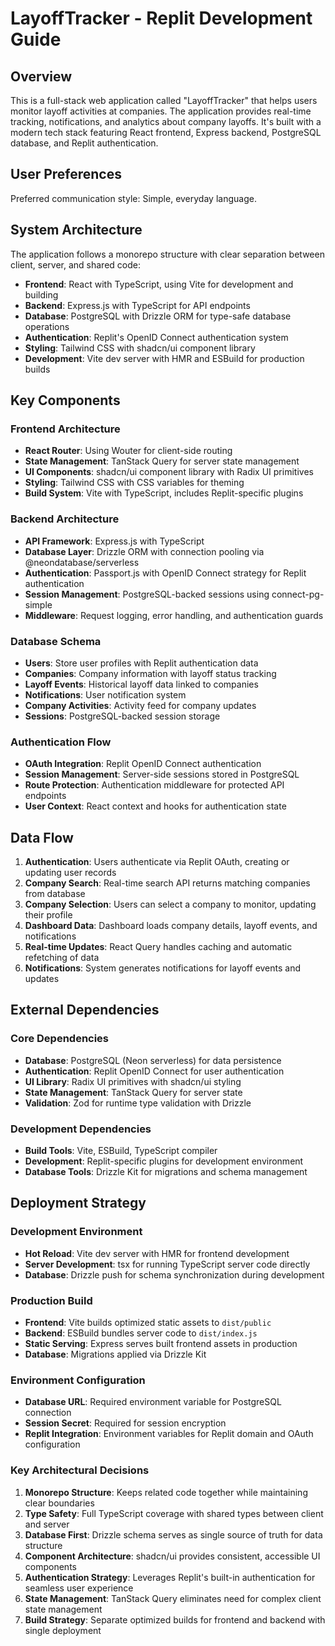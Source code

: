 # LayoffTracker - Replit Development Guide

## Overview

This is a full-stack web application called "LayoffTracker" that helps users monitor layoff activities at companies. The application provides real-time tracking, notifications, and analytics about company layoffs. It's built with a modern tech stack featuring React frontend, Express backend, PostgreSQL database, and Replit authentication.

## User Preferences

Preferred communication style: Simple, everyday language.

## System Architecture

The application follows a monorepo structure with clear separation between client, server, and shared code:

- **Frontend**: React with TypeScript, using Vite for development and building
- **Backend**: Express.js with TypeScript for API endpoints
- **Database**: PostgreSQL with Drizzle ORM for type-safe database operations
- **Authentication**: Replit's OpenID Connect authentication system
- **Styling**: Tailwind CSS with shadcn/ui component library
- **Development**: Vite dev server with HMR and ESBuild for production builds

## Key Components

### Frontend Architecture
- **React Router**: Using Wouter for client-side routing
- **State Management**: TanStack Query for server state management
- **UI Components**: shadcn/ui component library with Radix UI primitives
- **Styling**: Tailwind CSS with CSS variables for theming
- **Build System**: Vite with TypeScript, includes Replit-specific plugins

### Backend Architecture
- **API Framework**: Express.js with TypeScript
- **Database Layer**: Drizzle ORM with connection pooling via @neondatabase/serverless
- **Authentication**: Passport.js with OpenID Connect strategy for Replit authentication
- **Session Management**: PostgreSQL-backed sessions using connect-pg-simple
- **Middleware**: Request logging, error handling, and authentication guards

### Database Schema
- **Users**: Store user profiles with Replit authentication data
- **Companies**: Company information with layoff status tracking
- **Layoff Events**: Historical layoff data linked to companies
- **Notifications**: User notification system
- **Company Activities**: Activity feed for company updates
- **Sessions**: PostgreSQL-backed session storage

### Authentication Flow
- **OAuth Integration**: Replit OpenID Connect authentication
- **Session Management**: Server-side sessions stored in PostgreSQL
- **Route Protection**: Authentication middleware for protected API endpoints
- **User Context**: React context and hooks for authentication state

## Data Flow

1. **Authentication**: Users authenticate via Replit OAuth, creating or updating user records
2. **Company Search**: Real-time search API returns matching companies from database
3. **Company Selection**: Users can select a company to monitor, updating their profile
4. **Dashboard Data**: Dashboard loads company details, layoff events, and notifications
5. **Real-time Updates**: React Query handles caching and automatic refetching of data
6. **Notifications**: System generates notifications for layoff events and updates

## External Dependencies

### Core Dependencies
- **Database**: PostgreSQL (Neon serverless) for data persistence
- **Authentication**: Replit OpenID Connect for user authentication
- **UI Library**: Radix UI primitives with shadcn/ui styling
- **State Management**: TanStack Query for server state
- **Validation**: Zod for runtime type validation with Drizzle

### Development Dependencies
- **Build Tools**: Vite, ESBuild, TypeScript compiler
- **Development**: Replit-specific plugins for development environment
- **Database Tools**: Drizzle Kit for migrations and schema management

## Deployment Strategy

### Development Environment
- **Hot Reload**: Vite dev server with HMR for frontend development
- **Server Development**: tsx for running TypeScript server code directly
- **Database**: Drizzle push for schema synchronization during development

### Production Build
- **Frontend**: Vite builds optimized static assets to `dist/public`
- **Backend**: ESBuild bundles server code to `dist/index.js`
- **Static Serving**: Express serves built frontend assets in production
- **Database**: Migrations applied via Drizzle Kit

### Environment Configuration
- **Database URL**: Required environment variable for PostgreSQL connection
- **Session Secret**: Required for session encryption
- **Replit Integration**: Environment variables for Replit domain and OAuth configuration

### Key Architectural Decisions

1. **Monorepo Structure**: Keeps related code together while maintaining clear boundaries
2. **Type Safety**: Full TypeScript coverage with shared types between client and server
3. **Database First**: Drizzle schema serves as single source of truth for data structure
4. **Component Architecture**: shadcn/ui provides consistent, accessible UI components
5. **Authentication Strategy**: Leverages Replit's built-in authentication for seamless user experience
6. **State Management**: TanStack Query eliminates need for complex client state management
7. **Build Strategy**: Separate optimized builds for frontend and backend with single deployment